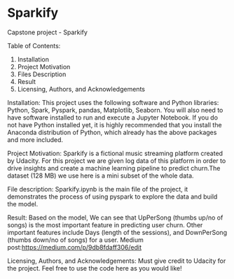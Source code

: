 # Sparkify
Capstone project - Sparkify

Table of Contents:
1. Installation
2. Project Motivation
3. Files Description
4. Result
5. Licensing, Authors, and Acknowledgements


Installation:
This project uses the following software and Python libraries: Python, Spark, Pyspark, pandas, Matplotlib, Seaborn.
You will also need to have software installed to run and execute a Jupyter Notebook.
If you do not have Python installed yet, it is highly recommended that you install the Anaconda distribution of Python, which already has the above packages and more included.

Project Motivation:
Sparkify is a fictional music streaming platform created by Udacity. For this project we are given log data of this platform in order to drive insights and create a machine learning pipeline to predict churn.The dataset (128 MB) we use here is a mini subset of the whole data. 

File description:
Sparkify.ipynb  is the main file of the project, it demonstrates the process of using pyspark to explore the data and build the model.

Result:
Based on the model, We can see that UpPerSong (thumbs up/no of songs) is the most important feature in predicting user churn. Other important features include Days (length of the sessions), and DownPerSong (thumbs down/no of songs) for a user.
Medium post:https://medium.com/p/9db8fdaff306/edit

Licensing, Authors, and Acknowledgements:
Must give credit to Udacity for the project. Feel free to use the code here as you would like!


